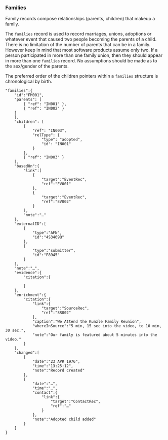 ### Families
Family records compose relationships (parents, children) that makeup a family.

The `families` record is used to record marriages, unions, adoptions or whatever event that caused two people becoming the parents of a child. There is no limitation of the number of parents that can be in a family. However keep in mind that most software products assume only two. If a person participated in more than one family union, then they should appear in more than one `families` record. No assumptions should be made as to the sex/gender of the parents.

The preferred order of the children pointers within a `families` structure is chronological by birth.


```
"families":{
    "id":"FM001",
    "parents": [
        { "ref": "IN001" },
        { "ref": "IN002" }
    ]
    },
    "children": [
        {
            "ref": "IN003",
            "relType": {
                "type": "adopted",
                "id": "IN001"
            }
        },
        { "ref": "IN003" }
    ],
    "basedOn":{
        "link":[
            {
                "target":"EventRec",
                "ref":"EV001"
            },
            {
                "target":"EventRec",
                "ref":"EV002"
            }
        ],
        "note":"…"
    },
    "externalID":[
        {
            "type":"AFN",
            "id":"4S3469Q"
        },
        {
            "type":"submitter",
            "id":"F8945"
        }
    ],
    "note":"…",
    "evidence":{
        "citation":{

        }
    },
    "enrichment":{
        "citation":{
            "link":{
                "target":"SourceRec",
                "ref":"SR002"
            },
            "caption":"We Attend the Kunzle Family Reunion",
            "whereInSource":"5 min, 15 sec into the video, to 10 min, 30 sec.",
            "note":"Our family is featured about 5 minutes into the video."
        }
    },
    "changed":[
        {
            "date":"23 APR 1976",
            "time":"13:25:12",
            "note":"Record created"
        },
        {
            "date":"…",
            "time":"…",
            "contact":{
                "link":{
                    "target":"ContactRec",
                    "ref":"…"
                }
            },
            "note":"Adopted child added"
        }
    ]
}
 ```